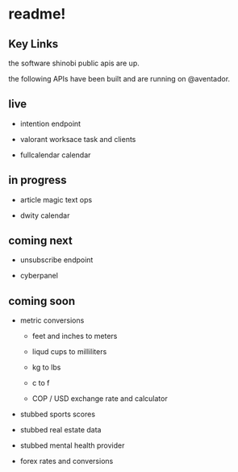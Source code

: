 # readme!

## Key Links

the software shinobi public apis are up. 

the following APIs have been built and are running on @aventador.

## live

* intention endpoint

* valorant worksace task and clients

* fullcalendar calendar

## in progress

* article magic text ops

* dwity calendar

## coming next

* unsubscribe endpoint

* cyberpanel

## coming soon

* metric conversions

    * feet and inches to meters

    * liqud cups to milliliters

    * kg to lbs

    * c to f

    * COP / USD exchange rate and calculator

* stubbed sports scores

* stubbed real estate data

* stubbed mental health provider

* forex rates and conversions

